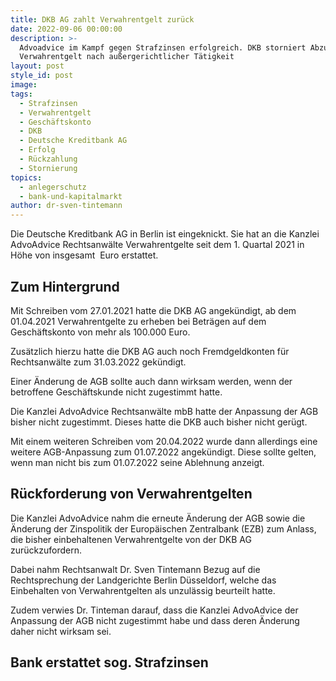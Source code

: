 ```yaml
---
title: DKB AG zahlt Verwahrentgelt zurück
date: 2022-09-06 00:00:00
description: >-
  Advoadvice im Kampf gegen Strafzinsen erfolgreich. DKB storniert Abzug von
  Verwahrentgelt nach außergerichtlicher Tätigkeit
layout: post
style_id: post
image:
tags:
  - Strafzinsen
  - Verwahrentgelt
  - Geschäftskonto
  - DKB
  - Deutsche Kreditbank AG
  - Erfolg
  - Rückzahlung
  - Stornierung
topics:
  - anlegerschutz
  - bank-und-kapitalmarkt
author: dr-sven-tintemann
---
```

Die Deutsche Kreditbank AG in Berlin ist eingeknickt. Sie hat an die Kanzlei AdvoAdvice Rechtsanwälte Verwahrentgelte seit dem 1. Quartal 2021 in Höhe von insgesamt&nbsp; Euro erstattet.

## Zum Hintergrund

Mit Schreiben vom 27.01.2021 hatte die DKB AG angekündigt, ab dem 01.04.2021 Verwahrentgelte zu erheben bei Beträgen auf dem Geschäftskonto von mehr als 100.000 Euro.&nbsp;

Zusätzlich hierzu hatte die DKB AG auch noch Fremdgeldkonten für&nbsp; Rechtsanwälte zum 31.03.2022 gekündigt.&nbsp;

Einer Änderung de AGB sollte auch dann wirksam werden, wenn der betroffene Geschäftskunde nicht zugestimmt hatte.&nbsp;

Die Kanzlei AdvoAdvice Rechtsanwälte mbB hatte der Anpassung der AGB bisher nicht zugestimmt. Dieses hatte die DKB auch bisher nicht gerügt.&nbsp;

Mit einem weiteren Schreiben vom 20.04.2022 wurde dann allerdings eine weitere AGB-Anpassung zum 01.07.2022 angekündigt. Diese sollte gelten, wenn man nicht bis zum 01.07.2022 seine Ablehnung anzeigt.&nbsp;

## Rückforderung von Verwahrentgelten

Die Kanzlei AdvoAdvice nahm die erneute Änderung der AGB sowie die Änderung der Zinspolitik der Europäischen Zentralbank (EZB) zum Anlass, die bisher einbehaltenen Verwahrentgelte von der DKB AG zurückzufordern.&nbsp;

Dabei nahm Rechtsanwalt Dr. Sven Tintemann Bezug auf die Rechtsprechung der Landgerichte Berlin Düsseldorf, welche das Einbehalten von Verwahrentgelten als unzulässig beurteilt hatte.&nbsp;

Zudem verwies Dr. Tinteman darauf, dass die Kanzlei AdvoAdvice der Anpassung der AGB nicht zugestimmt habe und dass deren Änderung daher nicht wirksam sei.&nbsp;

## Bank erstattet sog. Strafzinsen

&nbsp;

&nbsp;

&nbsp;

&nbsp;